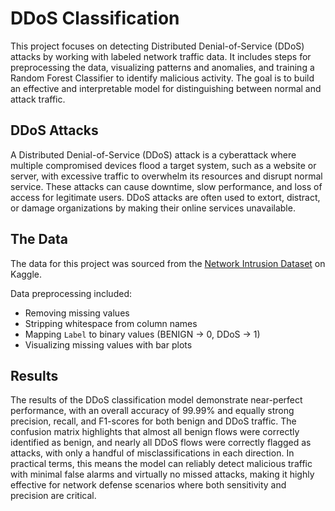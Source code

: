# DDoS Classification
This project focuses on detecting Distributed Denial-of-Service (DDoS) attacks by working with labeled network traffic data. It includes steps for preprocessing the data, visualizing patterns and anomalies, and training a Random Forest Classifier to identify malicious activity. The goal is to build an effective and interpretable model for distinguishing between normal and attack traffic.

## DDoS Attacks
A Distributed Denial-of-Service (DDoS) attack is a cyberattack where multiple compromised devices flood a target system, such as a website or server, with excessive traffic to overwhelm its resources and disrupt normal service. These attacks can cause downtime, slow performance, and loss of access for legitimate users. DDoS attacks are often used to extort, distract, or damage organizations by making their online services unavailable.

## The Data
The data for this project was sourced from the [Network Intrusion Dataset](https://www.kaggle.com/datasets/chethuhn/network-intrusion-dataset) on Kaggle.

Data preprocessing included:
- Removing missing values
- Stripping whitespace from column names
- Mapping `Label` to binary values (BENIGN → 0, DDoS → 1)
- Visualizing missing values with bar plots

## Results
The results of the DDoS classification model demonstrate near-perfect performance, with an overall accuracy of 99.99% and equally strong precision, recall, and F1-scores for both benign and DDoS traffic. The confusion matrix highlights that almost all benign flows were correctly identified as benign, and nearly all DDoS flows were correctly flagged as attacks, with only a handful of misclassifications in each direction. In practical terms, this means the model can reliably detect malicious traffic with minimal false alarms and virtually no missed attacks, making it highly effective for network defense scenarios where both sensitivity and precision are critical.
